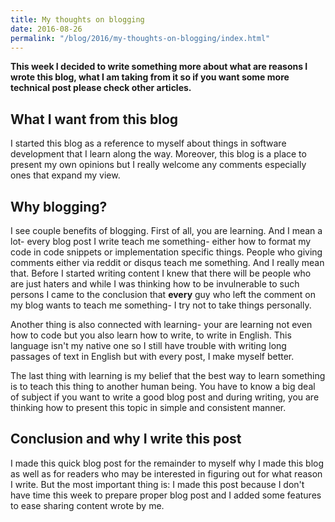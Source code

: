 ```yaml
---
title: My thoughts on blogging
date: 2016-08-26
permalink: "/blog/2016/my-thoughts-on-blogging/index.html"
---
```


**This week I decided to write something more about what are reasons I
wrote this blog, what I am taking from it so if you want some more
technical post please check other articles.**

## What I want from this blog

I started this blog as a reference to myself about things in software
development that I learn along the way. Moreover, this blog is a place
to present my own opinions but I really welcome any comments especially
ones that expand my view.

## Why blogging?

I see couple benefits of blogging. First of all, you are learning. And I
mean a lot- every blog post I write teach me something- either how to
format my code in code snippets or implementation specific things.
People who giving comments either via reddit or disqus teach me
something. And I really mean that. Before I started writing content I
knew that there will be people who are just haters and while I was
thinking how to be invulnerable to such persons I came to the conclusion
that **every** guy who left the comment on my blog wants to teach me
something- I try not to take things personally.

Another thing is also connected with learning- your are learning not
even how to code but you also learn how to write, to write in English.
This language isn't my native one so I still have trouble with writing
long passages of text in English but with every post, I make myself
better.

The last thing with learning is my belief that the best way to learn
something is to teach this thing to another human being. You have to
know a big deal of subject if you want to write a good blog post and
during writing, you are thinking how to present this topic in simple and
consistent manner.

## Conclusion and why I write this post

I made this quick blog post for the remainder to myself why I made this
blog as well as for readers who may be interested in figuring out for
what reason I write. But the most important thing is: I made this post
because I don't have time this week to prepare proper blog post and I
added some features to ease sharing content wrote by me.
